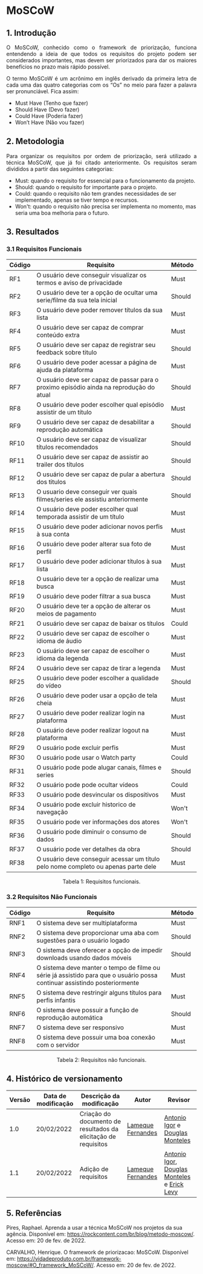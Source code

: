 # MoSCoW

## 1. Introdução

<p align="justify">
O MoSCoW, conhecido como o framework de priorização, funciona entendendo a ideia de que todos os requisitos do projeto podem ser considerados importantes, mas devem ser priorizados para dar os maiores benefícios no prazo mais rápido possível.
</p>
<p align="justify">
O termo MoSCoW é um acrônimo em inglês derivado da primeira letra de cada uma das quatro categorias com os “Os” no meio para fazer a palavra ser pronunciável. Fica assim:
</p>


- Must Have (Tenho que fazer)
- Should Have (Devo fazer)
- Could Have (Poderia fazer)
- Won’t Have (Não vou fazer)

## 2. Metodologia

<p align="justify">
Para organizar os requisitos por ordem de priorização, será utilizado a técnica MoSCoW, que já foi citado anteriormente. Os requisitos seram divididos a partir das seguintes categorias:
</p>

- Must: quando o requisito for essencial para o funcionamento da projeto.
- Should: quando o requisito for importante para o projeto.
- Could: quando o requisito não tem grandes necessidades de ser implementado, apenas se tiver tempo e recursos.
- Won't: quando o requisito não precisa ser implementa no momento, mas seria uma boa melhoria para o futuro.

## 3. Resultados

### 3.1 Requisitos Funcionais

| Código | Requisito| Método |
|--|--|--|
|RF1| O usuário deve conseguir visualizar os termos e aviso de privacidade |Must|
|RF2| O usuário deve ter a opção de ocultar uma serie/filme da sua tela inicial |Should|
|RF3| O usuário deve poder remover títulos da sua lista |Must|
|RF4| O usuário deve ser capaz de comprar conteúdo extra |Must|
|RF5| O usuário deve ser capaz de registrar seu feedback sobre titulo |Should|
|RF6| O usuário deve poder acessar a página de ajuda da plataforma|Must|
|RF7| O usuário deve ser capaz de passar para o proximo episódio ainda na reprodução do atual|Should|
|RF8| O usuário deve poder escolher qual episódio assistir de um título |Must|
|RF9| O usuário deve ser capaz de desabilitar a reprodução automática |Should|
|RF10| O usuário deve ser capaz de visualizar títulos recomendados |Should|
|RF11| O usuário deve ser capaz de assistir ao trailer dos títulos |Should|
|RF12| O usuário deve ser capaz de pular a abertura dos titulos |Should|
|RF13| O usuario deve conseguir ver quais filmes/series ele assistiu anteriormente |Should|
|RF14| O usuário deve poder escolher qual temporada assistir de um título |Must|
|RF15|O usuário deve poder adicionar novos perfis à sua conta|Must|
|RF16|O usuário deve poder alterar sua foto de perfil|Must|
|RF17|O usuário deve poder adicionar títulos à sua lista|Must|
|RF18|O usuário deve ter a opção de realizar uma busca|Must|
|RF19|O usuário deve poder filtrar a sua busca|Must|
|RF20|O usuário deve ter a opção de alterar os meios de pagamento|Must|
|RF21|O usuário deve ser capaz de baixar os títulos|Could|
|RF22|O usuário deve ser capaz de escolher o idioma de áudio|Must|
|RF23|O usuário deve ser capaz de escolher o idioma da legenda|Must|
|RF24|O usuário deve ser capaz de tirar a legenda|Must|
|RF25|O usuário deve poder escolher a qualidade do vídeo|Should|
|RF26|O usuário deve poder usar a opção de tela cheia|Must|
|RF27|O usuário deve poder realizar login na plataforma|Must|
|RF28|O usuário deve poder realizar logout na plataforma|Must|
|RF29| O usuário pode excluir perfis|Must|
|RF30| O usuário pode usar o Watch party|Could|
|RF31| O usuário pode pode alugar canais, filmes e series|Should|
|RF32| O usuário pode pode ocultar vídeos|Could|
|RF33| O usuário pode desvincular os dispositivos |Must|
|RF34| O usuário pode excluir historico de navegação|Won't|
|RF35| O usuário pode ver informações dos atores |Won't|
|RF36| O usuário pode diminuir o consumo de dados|Should|
|RF37| O usuário pode ver detalhes da obra |Should|
|RF38| O usuário deve conseguir acessar um título pelo nome completo ou apenas parte dele |Must|

<center>
Tabela 1: Requisitos funcionais.
</center>

### 3.2 Requisitos Não Funcionais

| Código | Requisito| Método |
|--|--|--|
|RNF1| O sistema deve ser multiplataforma |Must|
|RNF2| O sistema deve proporcionar uma aba com sugestões para o usuário logado|Should|
|RNF3| O sistema deve oferecer a opção de impedir downloads usando dados móveis |Should|
|RNF4| O sistema deve manter o tempo de filme ou série já assistido para que o usuário possa continuar assistindo posteriormente |Must|
|RNF5|O sistema deve restringir alguns títulos para perfis infantis|Must|
|RNF6|O sistema deve possuir a função de reprodução automática|Should|
|RNF7|O sistema deve ser responsivo|Must|
|RNF8|O sistema deve possuir uma boa conexão com o servidor|Must|

<center>
Tabela 2: Requisitos não funcionais.
</center>

## 4. Histórico de versionamento

|Versão|Data de modificação|Descrição da modificação|Autor|Revisor|
|-|-|-|-|-|
|1.0|20/02/2022|Criação do documento de resultados da elicitação de requisitos|[Lameque Fernandes]('https://github.com/lamequefernandes')|[Antonio Igor]('https://github.com/antonioigorcarvalho') e [Douglas Monteles]('https://github.com/douglasmonteles')|
|1.1|20/02/2022|Adição de requisitos|[Lameque Fernandes]('https://github.com/lamequefernandes')|[Antonio Igor]('https://github.com/antonioigorcarvalho'), [Douglas Monteles]('https://github.com/douglasmonteles') e [Erick Levy]('https://github.com/ericklevy')|

## 5. Referências

Pires, Raphael. Aprenda a usar a técnica MoSCoW nos projetos da sua agência. Disponível em: <https://rockcontent.com/br/blog/metodo-moscow/>. Acesso em: 20 de fev. de 2022.

CARVALHO, Henrique. O framework de priorizacao: MoSCoW. Disponível em: <https://vidadeproduto.com.br/framework-moscow/#O_framework_MoSCoW/>. Acesso em: 20 de fev. de 2022.

